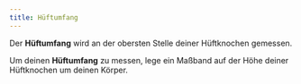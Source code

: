 ```yaml
---
title: Hüftumfang
---
```


Der **Hüftumfang** wird an der obersten Stelle deiner Hüftknochen gemessen.

Um deinen **Hüftumfang** zu messen, lege ein Maßband auf der Höhe deiner Hüftknochen um deinen Körper.
